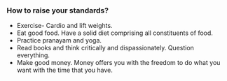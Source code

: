 ### How to raise your standards?

- Exercise- Cardio and lift weights. 
- Eat good food. Have a solid diet comprising all constituents of food.
- Practice pranayam and yoga.
- Read books and think critically and dispassionately. Question everything.
- Make good money. Money offers you with the freedom to do what you want with the time that you have.